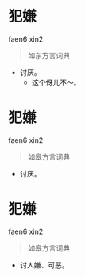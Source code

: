 # 犯嫌
faen6 xin2
> 如东方言词典
- 讨厌。
  - 这个伢儿不～。

# 犯嫌
faen6 xin2
> 如皋方言词典
- 讨厌。

# 犯嫌
faen6 xin2
> 如皋方言词典
- 讨人嫌、可恶。
